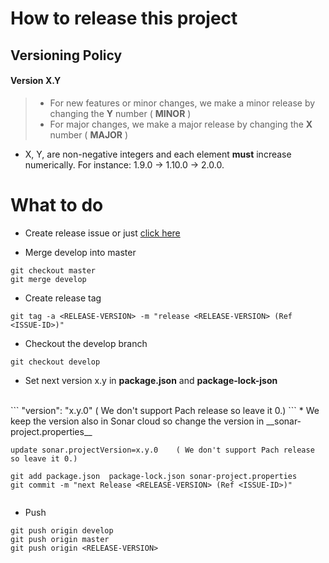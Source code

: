 # How to release this project
## Versioning Policy
#### Version  X.Y
> * For  new features or minor changes, we make a minor  release by changing the __Y__ number ( __MINOR__ )
> * For  major changes, we make a major  release by changing the __X__ number ( __MAJOR__ )

* X, Y, are non-negative integers and each element __must__ increase numerically. For instance: 1.9.0 -> 1.10.0 -> 2.0.0.


# What to do

* Create release issue or just [click here](https://gitlab.com/oersi/oersi-backend/-/issues/new)
 

* Merge develop into master
```
git checkout master
git merge develop
```
* Create release tag
```
git tag -a <RELEASE-VERSION> -m "release <RELEASE-VERSION> (Ref <ISSUE-ID>)"
```

* Checkout the develop branch
```
git checkout develop
```
* Set next version x.y  in __package.json__ and __package-lock-json__
 <br/> 
   ``` 
     "version": "x.y.0"   ( We don't support Pach release so leave it 0.)
   ``` 
* We keep the version also in Sonar cloud so change the version in __sonar-project.properties__
   
   ``` 
   update sonar.projectVersion=x.y.0    ( We don't support Pach release so leave it 0.)
   ``` 

```
git add package.json  package-lock.json sonar-project.properties
git commit -m "next Release <RELEASE-VERSION> (Ref <ISSUE-ID>)"


```
* Push
```
git push origin develop
git push origin master
git push origin <RELEASE-VERSION>
```
